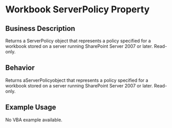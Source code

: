# Workbook ServerPolicy Property

## Business Description
Returns a ServerPolicy object that represents a policy specified for a workbook stored on a server running SharePoint Server 2007 or later. Read-only.

## Behavior
Returns aServerPolicyobject that represents a policy specified for a workbook stored on a server running SharePoint Server 2007 or later. Read-only.

## Example Usage
No VBA example available.